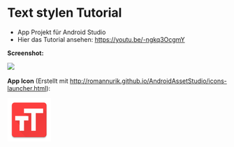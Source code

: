 # Text stylen Tutorial
- App Projekt für Android Studio
- Hier das Tutorial ansehen: https://youtu.be/-ngkq3OcgmY


<b>Screenshot:</b>

<img src="http://s02.justpaste.it/files/justpaste/d224/a9151321/file19.png" height="500px"/>

<b>App Icon</b> (Erstellt mit http://romannurik.github.io/AndroidAssetStudio/icons-launcher.html):

<img src="https://github.com/derAndroidPro/TextStylenTutorial/blob/master/app/src/main/res/mipmap-xxxhdpi/ic_launcher.png" height="100px"/>
